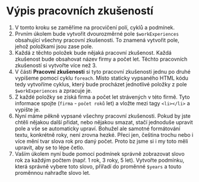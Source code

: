Výpis pracovních zkušeností
===========================================
1. V tomto kroku se zaměříme na procvičení polí, cyklů a podmínek.
2. Prvním úkolem bude vytvořit dvourozměrné pole `$workExperiences` obsahující všechny pracovní zkušenosti.
To znamená vytvořit pole, jehož položkami jsou zase pole.
3. Každá z těchto položek bude nějaká pracovní zkušenost. Každá zkušenost bude obsahovat název firmy a počet let.
Těchto pracovních zkušeností si vytvořte více než 3.
4. V části **Pracovní zkušenosti** si tyto pracovní zkušenosti jednu po druhé vypíšeme pomocí cyklu `foreach`.
Místo staticky vypsaného HTML kódu tedy vytvoříme cyklus, který bude procházet jednotlivé položky z pole `$workExperiences`
a zpracuje je.
5. Z každé položky se získá firma a počet let strávených v této firmě.
Tyto informace spojte (`firma` - `počet roků` let) a vložte mezi tagy `<li></li>` a vypište je.
6. Nyní máme pěkně vypsané všechny pracovní zkušenosti. Pokud by jste chtěli nějakou další přidat, nebo nějakou smazat,
stačí jednoduše upravit pole a vše se automaticky upraví.  Bohužel ale samotné formátování
textu, konkrétně roky, není zrovna hezké. Přeci jen, čeština trochu nebo i více
mění tvar slova rok pro daný počet. Proto bz jsme si i my toto měli upravit, aby se to lépe četlo.
7. Vaším úkolem nyní bude pomocí podmínek správně zobrazovat slovo rok za každým počtem (např. 1 rok, 3 roky, 5 let).
Vytvořte podmínku, která správně vybere toto slovo, přířadí do proměnné `$years` a touto proměnnou nahraďte slovo let.